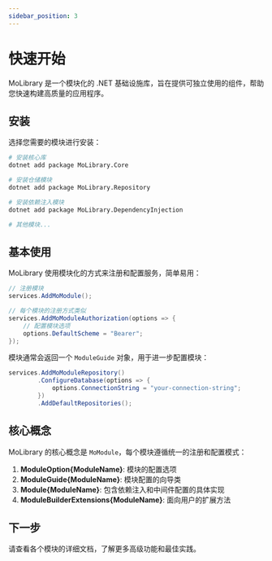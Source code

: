 ```yaml
---
sidebar_position: 3
---
```


# 快速开始

MoLibrary 是一个模块化的 .NET 基础设施库，旨在提供可独立使用的组件，帮助您快速构建高质量的应用程序。

## 安装

选择您需要的模块进行安装：

```bash
# 安装核心库
dotnet add package MoLibrary.Core

# 安装仓储模块
dotnet add package MoLibrary.Repository

# 安装依赖注入模块
dotnet add package MoLibrary.DependencyInjection

# 其他模块...
```

## 基本使用

MoLibrary 使用模块化的方式来注册和配置服务，简单易用：

```csharp
// 注册模块
services.AddMoModule();

// 每个模块的注册方式类似
services.AddMoModuleAuthorization(options => {
    // 配置模块选项
    options.DefaultScheme = "Bearer";
});
```

模块通常会返回一个 `ModuleGuide` 对象，用于进一步配置模块：

```csharp
services.AddMoModuleRepository()
        .ConfigureDatabase(options => {
            options.ConnectionString = "your-connection-string";
        })
        .AddDefaultRepositories();
```

## 核心概念

MoLibrary 的核心概念是 `MoModule`，每个模块遵循统一的注册和配置模式：

1. **ModuleOption\{ModuleName\}**: 模块的配置选项
2. **ModuleGuide\{ModuleName\}**: 模块配置的向导类
3. **Module\{ModuleName\}**: 包含依赖注入和中间件配置的具体实现
4. **ModuleBuilderExtensions\{ModuleName\}**: 面向用户的扩展方法

## 下一步

请查看各个模块的详细文档，了解更多高级功能和最佳实践。
